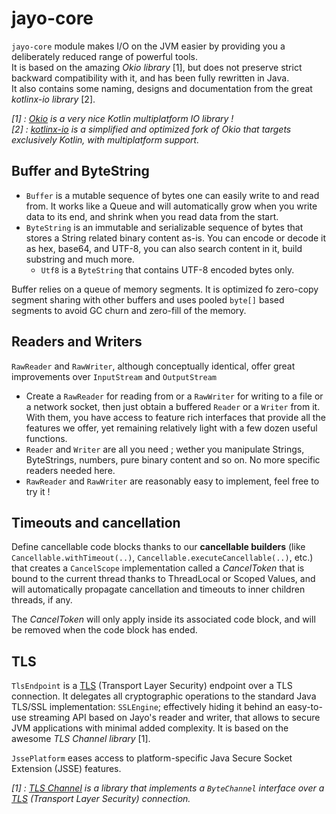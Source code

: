 # jayo-core

`jayo-core` module makes I/O on the JVM easier by providing you a deliberately reduced range of powerful tools. \
It is based on the amazing *Okio library* [1], but does not preserve strict backward compatibility with it, and has been
fully rewritten in Java. \
It also contains some naming, designs and documentation from the great *kotlinx-io library* [2].

_[1] : [Okio](https://square.github.io/okio/) is a very nice Kotlin multiplatform IO library ! \
[2] : [kotlinx-io](https://github.com/Kotlin/kotlinx-io) is a simplified and optimized fork of Okio that targets
exclusively Kotlin, with multiplatform support._

## Buffer and ByteString

* `Buffer` is a mutable sequence of bytes one can easily write to and read from. It works like a Queue and will
automatically grow when you write data to its end, and shrink when you read data from the start.
* `ByteString` is an immutable and serializable sequence of bytes that stores a String related binary content as-is. You
can encode or decode it as hex, base64, and UTF-8, you can also search content in it, build substring and much more.
  * `Utf8` is a `ByteString` that contains UTF-8 encoded bytes only.

Buffer relies on a queue of memory segments. It is optimized fo zero-copy segment sharing with other buffers and uses
pooled `byte[]` based segments to avoid GC churn and zero-fill of the memory.

## Readers and Writers

`RawReader` and `RawWriter`, although conceptually identical, offer great improvements over `InputStream` and
`OutputStream`
* Create a `RawReader` for reading from or a `RawWriter` for writing to a file or a network socket, then just obtain a
buffered `Reader` or a `Writer` from it. With them, you have access to feature rich interfaces that provide all the
features we offer, yet remaining relatively light with a few dozen useful functions.
* `Reader` and `Writer` are all you need ; wether you manipulate Strings, ByteStrings, numbers, pure binary content and
so on. No more specific readers needed here.
* `RawReader` and `RawWriter` are reasonably easy to implement, feel free to try it !

## Timeouts and cancellation

Define cancellable code blocks thanks to our **cancellable builders** (like `Cancellable.withTimeout(..)`,
`Cancellable.executeCancellable(..)`, etc.) that creates a `CancelScope` implementation called a *CancelToken* that is
bound to the current thread thanks to ThreadLocal or Scoped Values, and will automatically propagate cancellation and
timeouts to inner children threads, if any.

The *CancelToken* will only apply inside its associated code block, and will be removed when the code block has ended.

## TLS
`TlsEndpoint` is a [TLS](https://tools.ietf.org/html/rfc5246) (Transport Layer Security) endpoint over a TLS connection.
It delegates all cryptographic operations to the standard Java TLS/SSL implementation: `SSLEngine`; effectively hiding
it behind an easy-to-use streaming API based on Jayo's reader and writer, that allows to secure JVM applications with
minimal added complexity.
It is based on the awesome *TLS Channel library* [1].

`JssePlatform` eases access to platform-specific Java Secure Socket Extension (JSSE) features.

_[1] : [TLS Channel](https://square.github.io/okio/) is a library that implements a `ByteChannel` interface over a
[TLS](https://tools.ietf.org/html/rfc5246) (Transport Layer Security) connection._
